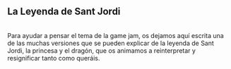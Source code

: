 <h2 style="font-family: var(--font-monospace); padding-bottom: 16px">La Leyenda de Sant Jordi</h2>

Para ayudar a pensar el tema de la game jam, os dejamos aquí escrita una de las muchas versiones que se pueden explicar de la leyenda de Sant Jordi, la princesa y el dragón, que os animamos a reinterpretar y resignificar tanto como queráis.